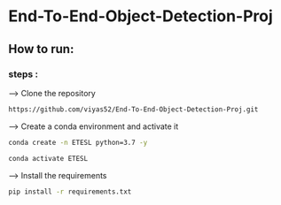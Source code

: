 # End-To-End-Object-Detection-Proj


## How to run:
### steps :

--> Clone the repository

```bash
https://github.com/viyas52/End-To-End-Object-Detection-Proj.git
```

--> Create a conda environment and activate it

```bash
conda create -n ETESL python=3.7 -y
```

```bash
conda activate ETESL
```

--> Install the requirements

```bash
pip install -r requirements.txt
```

